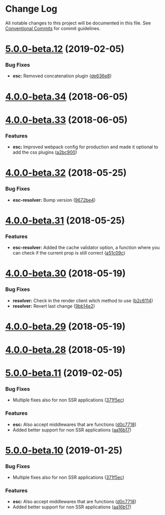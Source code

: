 # Change Log

All notable changes to this project will be documented in this file.
See [Conventional Commits](https://conventionalcommits.org) for commit guidelines.

<a name="5.0.0-beta.12"></a>
# [5.0.0-beta.12](https://github.com/TriPSs/react-esc/compare/v5.0.0-beta.11...v5.0.0-beta.12) (2019-02-05)


### Bug Fixes

* **esc:** Removed concatenation plugin ([de636e8](https://github.com/TriPSs/react-esc/commit/de636e8))



<a name="4.0.0-beta.34"></a>
# [4.0.0-beta.34](https://github.com/TriPSs/react-esc/compare/v4.0.0-beta.33...v4.0.0-beta.34) (2018-06-05)



<a name="4.0.0-beta.33"></a>
# [4.0.0-beta.33](https://github.com/TriPSs/react-esc/compare/v4.0.0-beta.32...v4.0.0-beta.33) (2018-06-05)


### Features

* **esc:** Improved webpack config for production and made it optional to add the css plugins ([a2bc900](https://github.com/TriPSs/react-esc/commit/a2bc900))



<a name="4.0.0-beta.32"></a>
# [4.0.0-beta.32](https://github.com/TriPSs/react-esc/compare/v4.0.0-beta.31...v4.0.0-beta.32) (2018-05-25)


### Bug Fixes

* **esc-resolver:** Bump version ([9672be4](https://github.com/TriPSs/react-esc/commit/9672be4))



<a name="4.0.0-beta.31"></a>
# [4.0.0-beta.31](https://github.com/TriPSs/react-esc/compare/v4.0.0-beta.30...v4.0.0-beta.31) (2018-05-25)


### Features

* **esc-resolver:** Added the cache validator option, a function where you can check if the current prop is still correct ([a51c09c](https://github.com/TriPSs/react-esc/commit/a51c09c))



<a name="4.0.0-beta.30"></a>
# [4.0.0-beta.30](https://github.com/TriPSs/react-esc/compare/v4.0.0-beta.29...v4.0.0-beta.30) (2018-05-19)


### Bug Fixes

* **resolver:** Check in the render client witch method to use ([b2c6114](https://github.com/TriPSs/react-esc/commit/b2c6114))
* **resolver:** Revert last change ([9bb14e2](https://github.com/TriPSs/react-esc/commit/9bb14e2))



<a name="4.0.0-beta.29"></a>
# [4.0.0-beta.29](https://github.com/TriPSs/react-esc/compare/v4.0.0-beta.28...v4.0.0-beta.29) (2018-05-19)



<a name="4.0.0-beta.28"></a>
# [4.0.0-beta.28](https://github.com/TriPSs/react-esc/compare/v4.0.0-beta.27...v4.0.0-beta.28) (2018-05-19)




<a name="5.0.0-beta.11"></a>
# [5.0.0-beta.11](https://github.com/TriPSs/react-esc/compare/v5.0.0-beta.7...v5.0.0-beta.11) (2019-02-05)


### Bug Fixes

* Multiple fixes also for non SSR applications ([371f5ec](https://github.com/TriPSs/react-esc/commit/371f5ec))


### Features

* **esc:** Also accept middlewares that are functions ([d0c7718](https://github.com/TriPSs/react-esc/commit/d0c7718))
* Added better support for non SSR applications ([aa16b17](https://github.com/TriPSs/react-esc/commit/aa16b17))




<a name="5.0.0-beta.10"></a>
# [5.0.0-beta.10](https://github.com/TriPSs/react-esc/compare/v5.0.0-beta.7...v5.0.0-beta.10) (2019-01-25)


### Bug Fixes

* Multiple fixes also for non SSR applications ([371f5ec](https://github.com/TriPSs/react-esc/commit/371f5ec))


### Features

* **esc:** Also accept middlewares that are functions ([d0c7718](https://github.com/TriPSs/react-esc/commit/d0c7718))
* Added better support for non SSR applications ([aa16b17](https://github.com/TriPSs/react-esc/commit/aa16b17))
